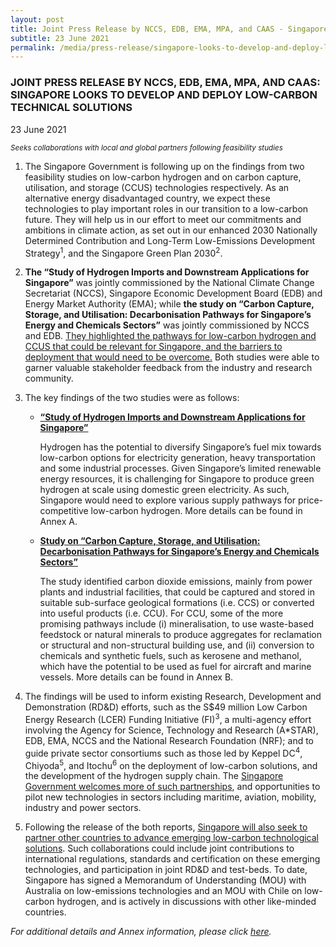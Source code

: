 ```yaml
---
layout: post
title: Joint Press Release by NCCS, EDB, EMA, MPA, and CAAS - Singapore Looks To Develop and Deploy Low-Carbon Technical Solutions
subtitle: 23 June 2021
permalink: /media/press-release/singapore-looks-to-develop-and-deploy-lc-technological-solution
---
```


### JOINT PRESS RELEASE BY NCCS, EDB, EMA, MPA, AND CAAS: SINGAPORE LOOKS TO DEVELOP AND DEPLOY LOW-CARBON TECHNICAL SOLUTIONS

23 June 2021

*<sub>Seeks collaborations with local and global partners following feasibility studies</sub>*

1. The Singapore Government is following up on the findings from two feasibility studies on low-carbon hydrogen and on carbon capture, utilisation, and storage (CCUS) technologies respectively. As an alternative energy disadvantaged country, we expect these technologies to play important roles in our transition to a low-carbon future. They will help us in our effort to meet our commitments and ambitions in climate action, as set out in our enhanced 2030 Nationally Determined Contribution and Long-Term Low-Emissions Development Strategy<sup>1</sup>, and the Singapore Green Plan 2030<sup>2</sup>.

2. **The “Study of Hydrogen Imports and Downstream Applications for Singapore”** was jointly commissioned by the National Climate Change Secretariat (NCCS), Singapore Economic Development Board (EDB) and Energy Market Authority (EMA); while **the study on “Carbon Capture, Storage, and Utilisation: Decarbonisation Pathways for Singapore’s Energy and Chemicals Sectors”** was jointly commissioned by NCCS and EDB. <u>They highlighted the pathways for low-carbon hydrogen and CCUS that could be relevant for Singapore, and the barriers to deployment that would need to be overcome.</u> Both studies were able to garner valuable stakeholder feedback from the industry and research community.

3. The key findings of the two studies were as follows:

   * **<u>“Study of Hydrogen Imports and Downstream Applications for Singapore”</u>**
   
      Hydrogen has the potential to diversify Singapore’s fuel mix towards low-carbon options for electricity generation, heavy transportation and some industrial processes. Given Singapore’s limited renewable energy resources, it is challenging for Singapore to produce green hydrogen at scale using domestic green electricity. As such, Singapore would need to explore various supply pathways for price-competitive low-carbon hydrogen. More details can be found in Annex A.

    * **<u>Study on “Carbon Capture, Storage, and Utilisation: Decarbonisation Pathways for Singapore’s Energy and Chemicals Sectors”</u>**

      The study identified carbon dioxide emissions, mainly from power plants and industrial facilities, that could be captured and stored in suitable sub-surface geological formations (i.e. CCS) or converted into useful products (i.e. CCU). For CCU, some of the more promising pathways include (i) mineralisation, to use waste-based feedstock or natural minerals to produce aggregates for reclamation or structural and non-structural building use, and (ii) conversion to chemicals and synthetic fuels, such as kerosene and methanol, which have the potential to be used as fuel for aircraft and marine vessels. More details can be found in Annex B.

4. The findings will be used to inform existing Research, Development and Demonstration (RD&D) efforts, such as the S$49 million Low Carbon Energy Research (LCER) Funding Initiative (FI)<sup>3</sup>, a multi-agency effort involving the Agency for Science, Technology and Research (A*STAR), EDB, EMA, NCCS and the National Research Foundation (NRF); and to guide private sector consortiums such as those led by Keppel DC<sup>4</sup>, Chiyoda<sup>5</sup>, and Itochu<sup>6</sup> on the deployment of low-carbon solutions, and the development of the hydrogen supply chain. The <u>Singapore Government welcomes more of such partnerships</u>, and opportunities to pilot new technologies in sectors including maritime, aviation, mobility, industry and power sectors.

5. Following the release of the both reports, <u>Singapore will also seek to partner other countries to advance emerging low-carbon technological solutions</u>. Such collaborations could include joint contributions to international regulations, standards and certification on these emerging technologies, and participation in joint RD&D and test-beds. To date, Singapore has signed a Memorandum of Understanding (MOU) with Australia on low-emissions technologies and an MOU with Chile on low-carbon hydrogen, and is actively in discussions with other like-minded countries.

</hr>

*For additional details and Annex information, please click [<a href="/docs/default-source/news-documents/hc_ccus_press_release_230621.pdf" target="_blank">here</a>](/docs/default-source/news-documents/hc_ccus_press_release_230621.pdf).*
